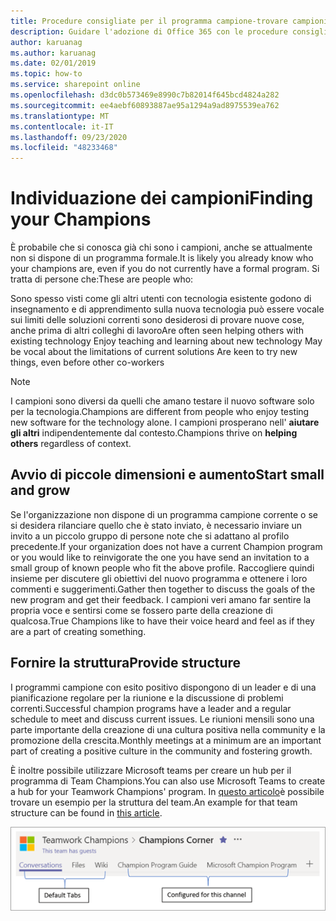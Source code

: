 ```yaml
---
title: Procedure consigliate per il programma campione-trovare campioni
description: Guidare l'adozione di Office 365 con le procedure consigliate del programma Champion
author: karuanag
ms.author: karuanag
ms.date: 02/01/2019
ms.topic: how-to
ms.service: sharepoint online
ms.openlocfilehash: d3dc0b573469e8990c7b82014f645bcd4824a282
ms.sourcegitcommit: ee4aebf60893887ae95a1294a9ad8975539ea762
ms.translationtype: MT
ms.contentlocale: it-IT
ms.lasthandoff: 09/23/2020
ms.locfileid: "48233468"
---
```

# <a name="finding-your-champions"></a><span data-ttu-id="bfeb5-103">Individuazione dei campioni</span><span class="sxs-lookup"><span data-stu-id="bfeb5-103">Finding your Champions</span></span> 

<span data-ttu-id="bfeb5-104">È probabile che si conosca già chi sono i campioni, anche se attualmente non si dispone di un programma formale.</span><span class="sxs-lookup"><span data-stu-id="bfeb5-104">It is likely you already know who your champions are, even if you do not currently have a formal program.</span></span>  <span data-ttu-id="bfeb5-105">Si tratta di persone che:</span><span class="sxs-lookup"><span data-stu-id="bfeb5-105">These are people who:</span></span>

<span data-ttu-id="bfeb5-106">Sono spesso visti come gli altri utenti con tecnologia esistente godono di insegnamento e di apprendimento sulla nuova tecnologia può essere vocale sui limiti delle soluzioni correnti sono desiderosi di provare nuove cose, anche prima di altri colleghi di lavoro</span><span class="sxs-lookup"><span data-stu-id="bfeb5-106">Are often seen helping others with existing technology Enjoy teaching and learning about new technology May be vocal about the limitations of current solutions Are keen to try new things, even before other co-workers</span></span>

> [!NOTE]
> <span data-ttu-id="bfeb5-107">I campioni sono diversi da quelli che amano testare il nuovo software solo per la tecnologia.</span><span class="sxs-lookup"><span data-stu-id="bfeb5-107">Champions are different from people who enjoy testing new software for the technology alone.</span></span> <span data-ttu-id="bfeb5-108">I campioni prosperano nell' **aiutare gli altri** indipendentemente dal contesto.</span><span class="sxs-lookup"><span data-stu-id="bfeb5-108">Champions thrive on **helping others** regardless of context.</span></span> 

## <a name="start-small-and-grow"></a><span data-ttu-id="bfeb5-109">Avvio di piccole dimensioni e aumento</span><span class="sxs-lookup"><span data-stu-id="bfeb5-109">Start small and grow</span></span>

<span data-ttu-id="bfeb5-110">Se l'organizzazione non dispone di un programma campione corrente o se si desidera rilanciare quello che è stato inviato, è necessario inviare un invito a un piccolo gruppo di persone note che si adattano al profilo precedente.</span><span class="sxs-lookup"><span data-stu-id="bfeb5-110">If your organization does not have a current Champion program or you would like to reinvigorate the one you have send an invitation to a small group of known people who fit the above profile.</span></span>  <span data-ttu-id="bfeb5-111">Raccogliere quindi insieme per discutere gli obiettivi del nuovo programma e ottenere i loro commenti e suggerimenti.</span><span class="sxs-lookup"><span data-stu-id="bfeb5-111">Gather then together to discuss the goals of the new program and get their feedback.</span></span> <span data-ttu-id="bfeb5-112">I campioni veri amano far sentire la propria voce e sentirsi come se fossero parte della creazione di qualcosa.</span><span class="sxs-lookup"><span data-stu-id="bfeb5-112">True Champions like to have their voice heard and feel as if they are a part of creating something.</span></span>  

## <a name="provide-structure"></a><span data-ttu-id="bfeb5-113">Fornire la struttura</span><span class="sxs-lookup"><span data-stu-id="bfeb5-113">Provide structure</span></span>

<span data-ttu-id="bfeb5-114">I programmi campione con esito positivo dispongono di un leader e di una pianificazione regolare per la riunione e la discussione di problemi correnti.</span><span class="sxs-lookup"><span data-stu-id="bfeb5-114">Successful champion programs have a leader and a regular schedule to meet and discuss current issues.</span></span>  <span data-ttu-id="bfeb5-115">Le riunioni mensili sono una parte importante della creazione di una cultura positiva nella community e la promozione della crescita.</span><span class="sxs-lookup"><span data-stu-id="bfeb5-115">Monthly meetings at a minimum are an important part of creating a positive culture in the community and fostering growth.</span></span>  

<span data-ttu-id="bfeb5-116">È inoltre possibile utilizzare Microsoft teams per creare un hub per il programma di Team Champions.</span><span class="sxs-lookup"><span data-stu-id="bfeb5-116">You can also use Microsoft Teams to create a hub for your Teamwork Champions' program.</span></span>  <span data-ttu-id="bfeb5-117">In [questo articolo](https://docs.microsoft.com/MicrosoftTeams/teams-adoption-your-first-teams)è possibile trovare un esempio per la struttura del team.</span><span class="sxs-lookup"><span data-stu-id="bfeb5-117">An example for that team structure can be found in [this article](https://docs.microsoft.com/MicrosoftTeams/teams-adoption-your-first-teams).</span></span>

![schede squadra campione team](media/teams-adoption-tab-example.png)